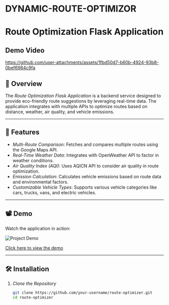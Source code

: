 # DYNAMIC-ROUTE-OPTIMIZOR
# Route Optimization Flask Application

## Demo Video

https://github.com/user-attachments/assets/1fbd50d7-b60b-4924-93b8-0bef6984c9fa



## 🌟 Overview
The *Route Optimization Flask Application* is a backend service designed to provide eco-friendly route suggestions by leveraging real-time data. The application integrates with multiple APIs to optimize routes based on distance, weather, air quality, and vehicle emissions.

---

## 🚀 Features
- *Multi-Route Comparison*: Fetches and compares multiple routes using the Google Maps API.
- *Real-Time Weather Data*: Integrates with OpenWeather API to factor in weather conditions.
- *Air Quality Index (AQI)*: Uses AQICN API to consider air quality in route optimization.
- *Emission Calculation*: Calculates vehicle emissions based on route data and environmental factors.
- *Customizable Vehicle Types*: Supports various vehicle categories like cars, trucks, vans, and electric vehicles.

---

## 📽 Demo
Watch the application in action:

![Project Demo](video/preview.png)

[Click here to view the demo](video/sample.mp4) 

---

## 🛠 Installation

1. *Clone the Repository*
   ```bash
   git clone https://github.com/your-username/route-optimizer.git
   cd route-optimizer
